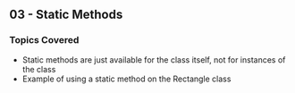 ## 03 - Static Methods

### Topics Covered

- Static methods are just available for the class itself, not for instances of the class
- Example of using a static method on the Rectangle class

